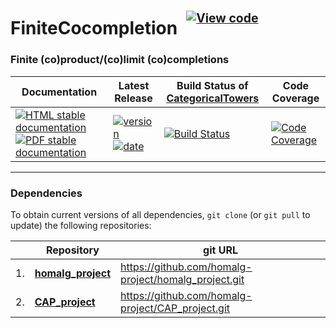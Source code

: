<!-- BEGIN HEADER -->
# FiniteCocompletion&ensp;<sup><sup>[![View code][code-img]][code-url]</sup></sup>

### Finite (co)product/(co)limit (co)completions

| Documentation | Latest Release | Build Status of [CategoricalTowers](/../../) | Code Coverage |
| ------------- | -------------- | ------------ | ------------- |
| [![HTML stable documentation][html-img]][html-url] [![PDF stable documentation][pdf-img]][pdf-url] | [![version][version-img]][version-url] [![date][date-img]][date-url] | [![Build Status][tests-img]][tests-url] | [![Code Coverage][codecov-img]][codecov-url] |

<!-- END HEADER -->

<!-- BEGIN FOOTER -->
---

### Dependencies

To obtain current versions of all dependencies, `git clone` (or `git pull` to update) the following repositories:

|    | Repository | git URL |
|--- | ---------- | ------- |
| 1. | [**homalg_project**](https://github.com/homalg-project/homalg_project#readme) | https://github.com/homalg-project/homalg_project.git |
| 2. | [**CAP_project**](https://github.com/homalg-project/CAP_project#readme) | https://github.com/homalg-project/CAP_project.git |

[html-img]: https://img.shields.io/badge/🔗%20HTML-stable-blue.svg
[html-url]: https://homalg-project.github.io/CategoricalTowers/FiniteCocompletion/doc/chap0_mj.html

[pdf-img]: https://img.shields.io/badge/🔗%20PDF-stable-blue.svg
[pdf-url]: https://homalg-project.github.io/CategoricalTowers/FiniteCocompletion/download_pdf.html

[version-img]: https://img.shields.io/endpoint?url=https://homalg-project.github.io/CategoricalTowers/FiniteCocompletion/badge_version.json&label=🔗%20version&color=yellow
[version-url]: https://homalg-project.github.io/CategoricalTowers/FiniteCocompletion/view_release.html

[date-img]: https://img.shields.io/endpoint?url=https://homalg-project.github.io/CategoricalTowers/FiniteCocompletion/badge_date.json&label=🔗%20released%20on&color=yellow
[date-url]: https://homalg-project.github.io/CategoricalTowers/FiniteCocompletion/view_release.html

[tests-img]: https://github.com/homalg-project/CategoricalTowers/actions/workflows/Tests.yml/badge.svg?branch=master
[tests-url]: https://github.com/homalg-project/CategoricalTowers/actions/workflows/Tests.yml?query=branch%3Amaster

[codecov-img]: https://codecov.io/gh/homalg-project/CategoricalTowers/branch/master/graph/badge.svg?flag=FiniteCocompletion
[codecov-url]: https://app.codecov.io/gh/homalg-project/CategoricalTowers/tree/master/FiniteCocompletion

[code-img]: https://img.shields.io/badge/-View%20code-blue?logo=github
[code-url]: https://github.com/homalg-project/CategoricalTowers/tree/master/FiniteCocompletion#top
<!-- END FOOTER -->
